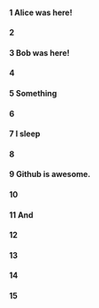 #### 1 Alice was here!
#### 2
#### 3 Bob was here!
#### 4
#### 5 Something
#### 6
#### 7 I sleep
#### 8
#### 9 Github is awesome.
#### 10
#### 11 And 
#### 12
#### 13
#### 14
#### 15
